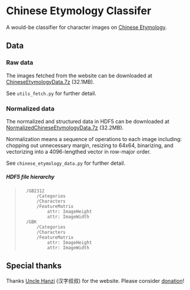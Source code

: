 Chinese Etymology Classifer
=================

A would-be classifier for character images on [Chinese Etymology](http://www.chineseetymology.org/).

Data
-----------------

### Raw data ###


The images fetched from the website can be downloaded at [ChineseEtymologyData.7z](https://dl.dropboxusercontent.com/u/1335302/ChineseEtymologyData.7z) (32.1MB).

See `utils_fetch.py` for further detail.

### Normalized data ###

The normalized and structured data in HDF5 can be downloaded at [NormalizedChineseEtymologyData.7z](https://dl.dropboxusercontent.com/u/1335302/NormalizedChineseEtymologyData.7z) (32.2MB).

Normalization means a sequence of operations to each image including: chopping out unnecessary margin, resizing to 64x64, binarizing, and vectorizing into a 4096-lengthed vector in row-major order.

See `chinese_etymology_data.py` for further detail.

##### HDF5 file hierarchy #####
    
>       /GB2312
>           /Categories
>           /Characters
>           /FeatureMatrix
>               attr: ImageHeight
>               attr: ImageWidth
>       /GBK
>           /Categories
>           /Characters
>           /FeatureMatrix
>               attr: ImageHeight
>               attr: ImageWidth

Special thanks
-----------------

Thanks [Uncle Hanzi](mailto:richard.sears.tn@gmail.com) (汉字叔叔) for the website. Please consider [donation](http://www.chineseetymology.org/)!

